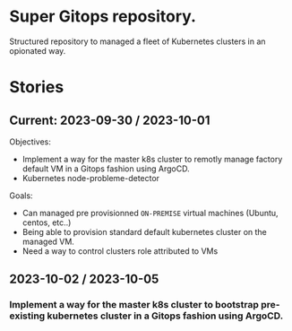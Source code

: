 # Super Gitops repository.

Structured repository to managed a fleet of Kubernetes clusters in an opionated way.

# Stories

## Current: 2023-09-30 / 2023-10-01

Objectives:

- Implement a way for the master k8s cluster to remotly manage factory default VM in a Gitops fashion using ArgoCD.
- Kubernetes node-probleme-detector

Goals:

- Can managed pre provisionned `ON-PREMISE` virtual machines (Ubuntu, centos, etc..)
- Being able to provision standard default kubernetes cluster on the managed VM.
- Need a way to control clusters role attributed to VMs

## 2023-10-02 / 2023-10-05

### Implement a way for the master k8s cluster to bootstrap pre-existing kubernetes cluster in a Gitops fashion using ArgoCD.